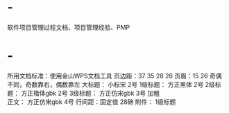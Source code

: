 # -
软件项目管理过程文档、项目管理经验、PMP
# -
所用文档标准：使用金山WPS文档工具
页边距：37 35 28 26
页眉：15 26
奇偶不同，奇数靠右，偶数靠左
大标题：  小标宋 2号 
1级标题： 方正黑体  2号
2级标题： 方正楷体gbk 2号 
3级标题： 方正仿宋gbk 3号  加粗     
正文：    方正仿宋gbk  4号
行间距：固定值 28磅
附件： 1级标题
